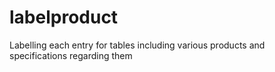# labelproduct
Labelling each entry for tables including various products and specifications regarding them
